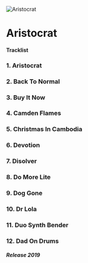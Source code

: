 ![Aristocrat](https://distrokid.imgix.net/http%3A//distrokid.com/hyperfollow/art/yo50/aristocrat?w=800&s=e12faa6bf7eeca7ecb12acae7b960378)

# Aristocrat

#### Tracklist

### 1. Aristocrat
### 2. Back To Normal
### 3. Buy It Now
### 4. Camden Flames
### 5. Christmas In Cambodia
### 6. Devotion
### 7. Disolver
### 8. Do More Lite
### 9. Dog Gone
### 10. Dr Lola
### 11. Duo Synth Bender
### 12. Dad On Drums

##### Release 2019
